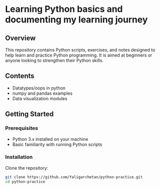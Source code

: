 # Learning Python basics and documenting my learning journey

## Overview
This repository contains Python scripts, exercises, and notes designed to help learn and practice Python programming. It is aimed at beginners or anyone looking to strengthen their Python skills.

## Contents
- Datatypes/oops in python
- numpy and pandas examples
- Data visualization modules

## Getting Started

### Prerequisites
- Python 3.x installed on your machine
- Basic familiarity with running Python scripts

### Installation
Clone the repository:
```bash
git clone https://github.com/Yaligarchetan/python-practice.git
cd python-practice

